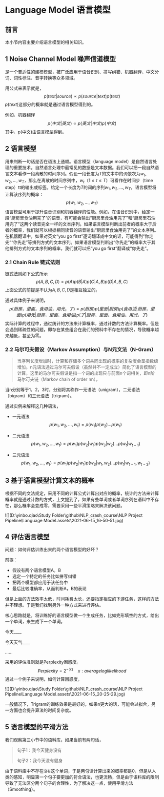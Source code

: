 # Language Model 语言模型

## 前言

本小节内容主要介绍语言模型的相关知识。

## 1 Noise Channel Model 噪声信道模型

是一个普适性的建模模型，被广泛应用于语音识别、拼写纠错、机器翻译、中文分词、词性标注、音字转换等众多领域。

用公式来表示就是，
$$
p(text|source)\propto p(source|text)p(text)
$$
$p(text)$这部分的概率就是通过语言模型得到的。

例如，机器翻译
$$
p(中文|英文)\propto p(英文|中文)p(中文)
$$
其中，p(中文)由语言模型得到。

## 2 语言模型

用来判断一句话是否在语法上通顺。语言模型（language model）是自然语言处理的重要技术。自然语言处理中最常见的数据是文本数据。我们可以把一段自然语言文本看作一段离散的时间序列。假设一段长度为$T$的文本中的词依次为$w_1,w_2,...,w_T$，那么在离散的时间序列中，$w_t（1≤t≤T）$可看作在时间步（time step）tt的输出或标签。给定一个长度为$T$的词的序列$w_1,w_2,...,w_T$，语言模型将计算该序列的概率：
$$
p(w_1,w_2,...,w_T)
$$
语言模型可用于提升语音识别和机器翻译的性能。例如，在语音识别中，给定一段“厨房里食油用完了”的语音，有可能会输出“厨房里食油用完了”和“厨房里石油用完了”这两个读音完全一样的文本序列。如果语言模型判断出前者的概率大于后者的概率，我们就可以根据相同读音的语音输出“厨房里食油用完了”的文本序列。在机器翻译中，如果对英文“you go first”逐词翻译成中文的话，可能得到“你走先”“你先走”等排列方式的文本序列。如果语言模型判断出“你先走”的概率大于其他排列方式的文本序列的概率，我们就可以把“you go first”翻译成“你先走”。

### 2.1 Chain Rule 链式法则

链式法则如下公式所示
$$
p(A,B,C,D)=p(A)p(B|A)p(C|A,B)p(D|A,B,C)
$$
上面公式的前提是不认为$A,B,C,D$是相互独立的。

通过具体例子来说明，
$$
p(厨房，里面，食用油，用光，了)=p(厨房)p(里面|厨房)p(食用油|厨房，里面)p(用光|厨房，里面，食用油)p(了|厨房，里面，食用油，用光，了)
$$
实际计算的过程中，通过统计的方法来计算概率，通过计数的方法计算概率。但是会遇到稀疏性的问题，即存在某些组合在我们的预料中不存在的情况，导致概率越来越低，甚至为零。

### 2.2 马尔可夫假设（Markov Assumption）与N元文法（N-Gram）

> 当序列长度增加时，计算和存储多个词共同出现的概率的复杂度会呈指数级增加。n元语法通过马尔可夫假设（虽然并不一定成立）简化了语言模型的计算。这里的马尔可夫假设是指一个词的出现只与前面n个词相关，即n阶马尔可夫链（Markov chain of order nn）。

当n分别等于1，2，3时，分别将其称作一元语法（unigram），二元语法（bigram）和三元语法（trigram）。

通过实例来解释这几种语法，

* 一元语法
  $$
  p(w_1,w_2,...,w_t)=p(w_1)p(w_2)...p(w_t)
  $$

* 二元语法
  $$
  p(w_1,w_2,...,w_t)=p(w_1)p(w_2|w_1)p(w_3|w_2)...p(w_t|w_{t-1})
  $$

* 三元语法
  $$
  p(w_1,w_2,...,w_t)=p(w_1)p(w_2|w_1)p(w_3|w_1,w_2)...p(w_t|w_{t-1},w_{t-2})
  $$

## 3 基于语言模型计算文本的概率

根据不同的文法规定，采用不同的计算公式计算出对应的概率，统计的方法来计算概率就是通过计数的方式，上文提到了，如果有些单词或者单词序列在语料中不存在，那么概率会变成零，需要采用一些平滑策略来解决该问题。

![](D:\yinbo.qiao\Study Folder\github\NLP_crash_course\NLP Project Pipeline\Language Model.assets\2021-06-15_16-50-51.jpg)

## 4 评估语言模型

问题：如何评估训练出来的两个语言模型的好坏？

前提：

* 假设有两个语言模型A，B
* 选定一个特定的任务比如拼写纠错
* 把两个模型都应用于该任务中
* 最后比较准确率，从而判断A，B的表现

但是上面的方法效率太低，时间耗费太长，还要指定相应的下游任务，这样的方法并不理想。于是我们找到另外一种方式来进行评估。

核心思路就是，将训练好的语言模型做一个生成任务，比如完形填空的方式，给出一个单词，来生成下一个单词。

今天____

今天天气____

......

采用的评估准则就是Perplexity困惑度。
$$
Perplexity = 2^{-(x)}\ \ \ \ x:average log likelihood
$$
通过一个例子来说明，如何计算困惑度，

![](D:\yinbo.qiao\Study Folder\github\NLP_crash_course\NLP Project Pipeline\Language Model.assets\2021-06-15_20-25-29.jpg)

一般情况下，Trigram的训练效果是最好的，如果n更大的话，可能会过拟合，另一方面也会提升算法的时间复杂度。

## 5 语言模型的平滑方法

我们观察第三小节中的语料库，如果当前有两句话，

> 句子1：我今天健身没有
>
> 句子2：我今天没有健身

由于语料库中不存在`没有`这个单词，于是两句话计算出来的概率都是0，但是从人类的感知，明显第一个句子要更加的符合语法，也更流畅，但是由于语料库的限制导致了无法区分两个句子的合理性，为了解决这一点，使用平滑方法（Smoothing）。



